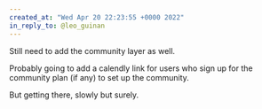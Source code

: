 ```yaml
---
created_at: "Wed Apr 20 22:23:55 +0000 2022"
in_reply_to: @leo_guinan
---
```


Still need to add the community layer as well. 

Probably going to add a calendly link for users who sign up for the community plan (if any) to set up the community. 

But getting there, slowly but surely.